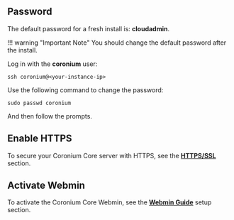 ## Password

The default password for a fresh install is: __cloudadmin__.

!!! warning "Important Note"
    You should change the default password after the install.
    
Log in with the __coronium__ user:

```
ssh coronium@<your-instance-ip>
```

Use the following command to change the password:

```
sudo passwd coronium
```

And then follow the prompts.

## Enable HTTPS

To secure your Coronium Core server with HTTPS, see the __[HTTPS/SSL](/ssl)__ section.

## Activate Webmin

To activate the Coronium Core Webmin, see the __[Webmin Guide](/webmin-guide/setup/)__ setup section.


